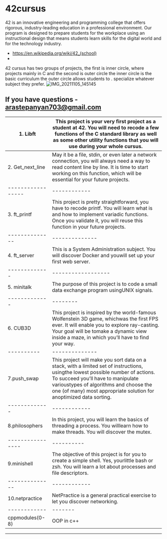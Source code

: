 # 42cursus
42 is an innovative engineering and programming college that offers rigorous, industry-leading education in a professional environment. Our program is designed to prepare students for the workplace using an instructional design that means students learn skills for the digital world and for the technology industry.
 - https://en.wikipedia.org/wiki/42_(school)
 - 

42 cursus has two groups of projects, the first is inner circle, where projects  mainly in C and the second is outer circle
the inner circle is the basic curriculum
the outer circle allows students to . specialize whatever subject they prefer.
![IMG_20211105_145145](https://user-images.githubusercontent.com/77893589/140500634-3e71c77e-02d4-4d05-abc5-3595a4bd7f5a.jpg)

If you have questions - arastepanyan703@gmail.com
-----------------------
|1. Libft |This project is your very first project as a student at 42. You will need to recode a few functions of the C standard library as well as some other utility functions that you will use during your whole cursus.|
----------|---------------------
|2. Get_next_line | May it be a file, stdin, or even later a network connection, you will always need a way to read content line by line. It is time to start working on this function, which will be essential for your future projects.
 -----------------|------------
|3. ft_printf | This project is pretty straightforward, you have to recode printf. You will learn what is and how to implement variadic functions. Once you validate it, you will reuse this function in your future projects.
--------------|--------------
|4. ft_server | This is a System Administration subject. You will discover Docker and youwill set up your first web server.
-------------|------------------
|5. minitalk | The purpose of this project is to code a small data exchange program usingUNIX signals.
-------------|--------
|6. CUB3D | This project is inspired by the world-famous Wolfenstein 3D game, whichwas the first FPS ever. It will enable you to explore ray-casting. Your goal will be tomake a dynamic view inside a maze, in which you’ll have to find your way.
----------|--------------
|7.push_swap | This project will make you sort data on a stack, with a limited set of instructions, usingthe lowest possible number of actions. To succeed you’ll have to manipulate varioustypes of algorithms and choose the one (of many) most appropriate solution for anoptimized data sorting.
-------------|------------
|8.philosophers |  In this project, you will learn the basics of threading a process. You willlearn how to make threads. You will discover the mutex.
----------------|----------
|9.minishell | The objective of this project is for you to create a simple shell. Yes, yourlittle bash or zsh. You will learn a lot about processes and file descriptors.
--------------|------------
|10.netpractice | NetPractice is a general practical exercise to let you discover networking.
------------|-------
cppmodules(0-8)| OOP in c++
----------------------------
